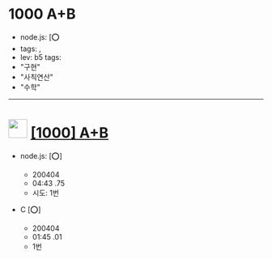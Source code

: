 # 1000 A+B</a></h1>

- node.js: [:o:
 - tags: ,
 - lev: b5
tags: 
 - "구현"
 - "사칙연산"
 - "수학"
---
<h1><img src="https://doky.space/assets/icpclev/b5.svg" height="37px"> <a href="http://icpc.me/1000">[1000] A+B</a></h1>

- node.js: [:o:]
  - 200404
  - 04:43 .75
  - 시도: 1번

- C [:o:]
  - 200404
  - 01:45 .01
  - 1번

